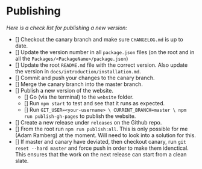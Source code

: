 # Publishing

_Here is a check list for publishing a new version:_

-   [] Checkout the canary branch and make sure `CHANGELOG.md` is up to date.
-   [] Update the version number in all `package.json` files (on the root and in all the `Packages/<PackageName>/package.json`)
-   [] Update the root `README.md` file with the correct version. Also update the version in `docs/introduction/installation.md`.
-   [] Commit and push your changes to the canary branch.
-   [] Merge the canary branch into the master branch.
-   [] Publish a new version of the website.
    -   [] Go (via the terminal) to the `website` folder.
    -   [] Run `npm start` to test and see that it runs as expected.
    -   [] Run `GIT_USER=<your-username> \ CURRENT_BRANCH=master \ npm run publish-gh-pages` to publish the website.
-   [] Create a new release under `releases` on the Github repo.
-   [] From the root run `npm run publish:all`. This is only possible for me (Adam Ramberg) at the moment. Will need to look into a solution for this.
-   [] If master and canary have deviated, then checkout canary, run `git reset --hard master` and force push in order to make them idenctical. This ensures that the work on the next release can start from a clean slate.
